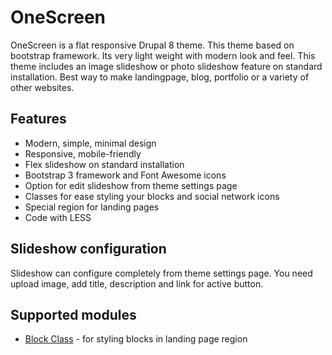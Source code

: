 # OneScreen

OneScreen is a flat responsive Drupal 8 theme. This theme based on bootstrap framework. Its very light weight with modern look and feel. This theme includes an image slideshow or photo slideshow feature on standard installation. Best way to make landingpage, blog, portfolio or a variety of other websites.


## Features
* Modern, simple, minimal design
* Responsive, mobile-friendly
* Flex slideshow on standard installation
* Bootstrap 3 framework and Font Awesome icons
* Option for edit slideshow from theme settings page
* Classes for ease styling your blocks and social network icons
* Special region for landing pages
* Code with LESS


## Slideshow configuration
Slideshow can configure completely from theme settings page. You need upload image, add title, description and link for active button.


## Supported modules
* [Block Class](https://www.drupal.org/project/block_class) - for styling blocks in landing page region
